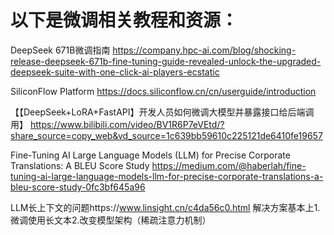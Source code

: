 # 以下是微调相关教程和资源：

DeepSeek 671B微调指南
https://company.hpc-ai.com/blog/shocking-release-deepseek-671b-fine-tuning-guide-revealed-unlock-the-upgraded-deepseek-suite-with-one-click-ai-players-ecstatic

SiliconFlow Platform
https://docs.siliconflow.cn/cn/userguide/introduction

【【DeepSeek+LoRA+FastAPI】开发人员如何微调大模型并暴露接口给后端调用】 
https://www.bilibili.com/video/BV1R6P7eVEtd/?share_source=copy_web&vd_source=1c639bb59610c225121de6410fe19657

Fine-Tuning AI Large Language Models (LLM) for Precise Corporate Translations: A BLEU Score Study
https://medium.com/@haberlah/fine-tuning-ai-large-language-models-llm-for-precise-corporate-translations-a-bleu-score-study-0fc3bf645a96

LLM长上下文的问题https://www.linsight.cn/c4da56c0.html
解决方案基本上1.微调使用长文本2.改变模型架构（稀疏注意力机制）


